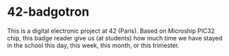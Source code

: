 # 42-badgotron

This is a digital electronic project at 42 (Paris).
Based on Microship PIC32 chip, this badge reader give us (at students) how much time we have stayed in the school this day, this week, this month, or this trimester.
